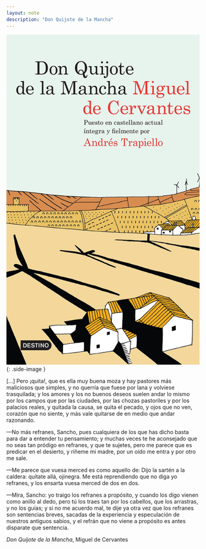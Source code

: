 ```yaml
---
layout: note
description: "Don Quijote de la Mancha"
---
```


![Don Quijote de la Mancha][1]
{: .side-image }

[...] Pero ¡quita!, que es ella muy buena moza y hay pastores más maliciosos
que simples, y no querría que fuese por lana y volviese trasquilada; y los
amores y los no buenos deseos suelen andar lo mismo por los campos que por las
ciudades, por las chozas pastoriles y por los palacios reales, y quitada la
causa, se quita el pecado, y ojos que no ven, corazón que no siente, y más vale
quitarse de en medio que andar razonando.

—No más refranes, Sancho, pues cualquiera de los que has dicho basta para dar a
entender tu pensamiento; y muchas veces te he aconsejado que no seas tan
pródigo en refranes, y que te sujetes, pero me parece que es predicar en el
desierto, y ríñeme mi madre, por un oído me entra y por otro me sale.

—Me parece que vuesa merced es como aquello de: Dijo la sartén a la caldera:
quítate allá, ojinegra. Me está reprendiendo que no diga yo refranes, y los
ensarta vuesa merced de dos en dos.

—Mira, Sancho: yo traigo los refranes a propósito, y cuando los digo vienen
como anillo al dedo, pero tú los traes tan por los cabellos, que los arrastras,
y no los guías; y si no me acuerdo mal, te dije ya otra vez que los refranes
son sentencias breves, sacadas de la experiencia y especulación de nuestros
antiguos sabios, y el refrán que no viene a propósito es antes disparate que
sentencia.

*Don Quijote de la Mancha*, Miguel de Cervantes


[1]: /assets/images/notes/don-quijote-de-la-mancha.jpg
